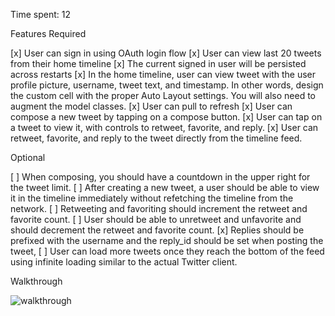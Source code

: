 Time spent: 12

Features
Required

[x] User can sign in using OAuth login flow
[x] User can view last 20 tweets from their home timeline
[x] The current signed in user will be persisted across restarts
[x] In the home timeline, user can view tweet with the user profile picture, username, tweet text, and timestamp. In other words, design the custom cell with the proper Auto Layout settings. You will also need to augment the model classes.
[x] User can pull to refresh
[x] User can compose a new tweet by tapping on a compose button.
[x] User can tap on a tweet to view it, with controls to retweet, favorite, and reply.
[x] User can retweet, favorite, and reply to the tweet directly from the timeline feed.

Optional

[ ] When composing, you should have a countdown in the upper right for the tweet limit.
[ ] After creating a new tweet, a user should be able to view it in the timeline immediately without refetching the timeline from the network.
[ ] Retweeting and favoriting should increment the retweet and favorite count.
[ ] User should be able to unretweet and unfavorite and should decrement the retweet and favorite count.
[x] Replies should be prefixed with the username and the reply_id should be set when posting the tweet,
[ ] User can load more tweets once they reach the bottom of the feed using infinite loading similar to the actual Twitter client.

Walkthrough

![walkthrough](VideoWalkThrough.gif)